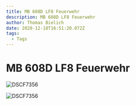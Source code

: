 ```yaml
---
title: MB 608D LF8 Feuerwehr
description: MB 608D LF8 Feuerwehr
author: Thomas Bielich
date: 2020-12-18T16:51:20.072Z
tags:
  - Tags
---
```

# MB 608D LF8 Feuerwehr

<img
  src="/fahrzeuge/mb-608d-lf8-feuerwehr/DSCF7356.JPG?nf_resize=fit&w=1000"
  alt="DSCF7356"
/>

<img
  src="/fahrzeuge/mb-608d-lf8-feuerwehr/DSCF7356.JPG?nf_resize=fit&w=50"
  alt="DSCF7356"
/>
